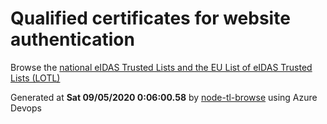 # Qualified certificates for website authentication 
 Browse the [national eIDAS Trusted Lists and the EU List of eIDAS Trusted Lists (LOTL)](https://webgate.ec.europa.eu/tl-browser/#/) 
 
 
Generated at **Sat 09/05/2020  0:06:00.58** by [node-tl-browse](https://github.com/ymedlop/node-tl-browser) using Azure Devops 
